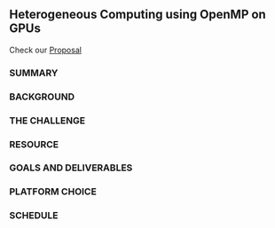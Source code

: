 ## Heterogeneous Computing using OpenMP on GPUs

Check our [Proposal](https://docs.google.com/document/d/1ODHGpVbE_Mi9GmfAOWPZITt7Ah6zEe7cmiYSFjAQUw0/edit?ts=5fa34986#)

### SUMMARY

### BACKGROUND

### THE CHALLENGE

### RESOURCE

### GOALS AND DELIVERABLES

### PLATFORM CHOICE

### SCHEDULE

